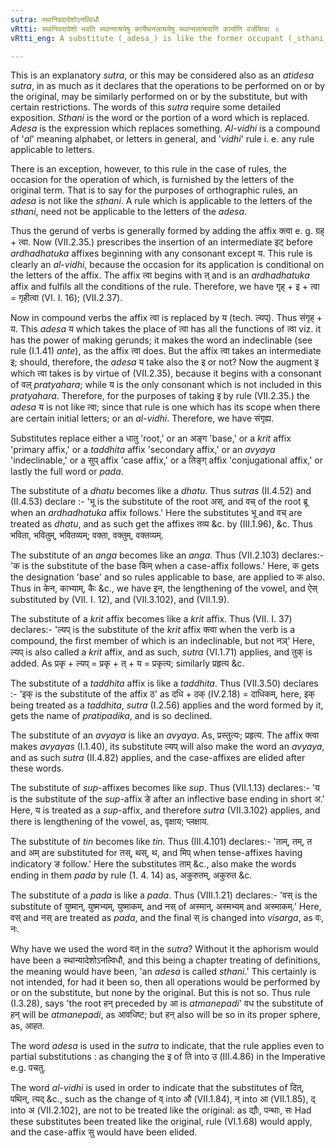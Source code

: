 ```yaml
---
sutra: स्थानिवदादेशोऽनल्विधौ
vRtti: स्थानिवदादेशो भवति स्थान्याश्रयेषु कार्येष्वनलाश्रयेषु स्थान्यलाश्रयाणि कार्याणि वर्जयित्वा ॥
vRtti_eng: A substitute (_adesa_) is like the former occupant (_sthani_) but not in the case of a rule the occasion for the operation of which is furnished by the letters of the original term.

---
```

This is an explanatory _sutra_, or this may be considered also as an _atidesa_ _sutra_, in as much as it declares that the operations to be performed on or by the original, may be similarly performed on or by the substitute, but with certain restrictions. The words of this _sutra_ require some detailed exposition. _Sthani_ is the word or the portion of a word which is replaced. _Adesa_ is the expression which replaces something. _Al_-_vidhi_ is a compound of '_al_' meaning alphabet, or letters in general, and '_vidhi_' rule i. e. any rule applicable to letters.

There is an exception, however, to this rule in the case of rules, the occasion for the operation of which, is furnished by the letters of the original term. That is to say for the purposes of orthographic rules, an _adesa_ is not like the _sthani_. A rule which is applicable to the letters of the _sthani_, need not be applicable to the letters of the _adesa_.

Thus the gerund of verbs is generally formed by adding the affix क्त्वा e. g. ग्रह् + त्वा. Now (VII.2.35.) prescribes the insertion of an intermediate इट् before _ardhadhatuka_ affixes beginning with any consonant except य. This rule is clearly an _al_-_vidhi_, because the occasion for its application is conditional on the letters of the affix. The affix त्वा begins with त् and is an _ardhadhatuka_ affix and fulfils all the conditions of the rule. Therefore, we have गृह् + इ + त्वा = गृहीत्वा (VI. I. 16); (VII.2.37).

Now in compound verbs the affix त्वा is replaced by य (tech. ल्यप्). Thus संगृह् + य. This _adesa_ य which takes the place of त्वा has all the functions of त्वा viz. it has the power of making gerunds; it makes the word an indeclinable (see rule (I.1.41) _ante_), as the affix त्वा does. But the affix त्वा takes an intermediate इ; should, therefore, the _adesa_ य take also the इ or not? Now the augment इ which त्वा takes is by virtue of (VII.2.35), because it begins with a consonant of वल् _pratyahara_; while य is the only consonant which is not included in this _pratyahara_. Therefore, for the purposes of taking इ by rule (VII.2.35.) the _adesa_ य is not like त्वा; since that rule is one which has its scope when there are certain initial letters; or an _al_-_vidhi_. Therefore, we have संगृह्य.

Substitutes replace either a धातु 'root,' or an अङ्ग 'base,' or a _krit_ affix 'primary affix,' or a _taddhita_ affix 'secondary affix,' or an _avyaya_ 'indeclinable,' or a सुप् affix 'case affix,' or a तिङ्ग् affix 'conjugational affix,' or lastly the full word or _pada_.

The substitute of a _dhatu_ becomes like a _dhatu_. Thus _sutras_ (II.4.52) and (II.4.53) declare :- 'भू is the substitute of the root अस्, and वच् of the root ब्रू when an _ardhadhatuka_ affix follows.' Here the substitutes भू and वच् are treated as _dhatu_, and as such get the affixes तव्य &c. by (III.1.96), &c. Thus भविता, भवितुम्, भवितव्यम्; वक्ता, वक्तुम्, वक्तव्यम्.

The substitute of an _anga_ becomes like an _anga_. Thus (VII.2.103) declares:- 'क is the substitute of the base किम् when a case-affix follows.' Here, क gets the designation 'base' and so rules applicable to base, are applied to क also. Thus in केन, काभ्याम्, कैः &c., we have इन, the lengthening of the vowel, and ऐस् substituted by (VII. I. 12), and (VII.3.102), and (VII.1.9).

The substitute of a _krit_ affix becomes like a _krit_ affix. Thus (VII. I. 37) declares:- 'ल्यप् is the substitute of the _krit_ affix क्त्वा when the verb is a compound, the first member of which is an indeclinable, but not नञ्' Here, ल्यप् is also called a _krit_ affix, and as such, _sutra_ (VI.1.71) applies, and तुक् is added. As प्रकृ + ल्यप् = प्रकृ + त् + य = प्रकृत्य; similarly प्रहृत्य &c.

The substitute of a _taddhita_ affix is like a _taddhita_. Thus (VII.3.50) declares :- 'इक् is the substitute of the affix ठ' as दधि + ठक् (IV.2.18) = दाधिकम्, here, इक् being treated as a _taddhita_, _sutra_ (I.2.56) applies and the word formed by it, gets the name of _pratipadika_, and is so declined.

The substitute of an _avyaya_ is like an _avyaya_. As, प्रस्तुत्यः; प्रहृत्य. The affix क्त्वा makes _avyayas_ (I.1.40), its substitute ल्यप् will also make the word an _avyaya_, and as such _sutra_ (II.4.82) applies, and the case-affixes are elided after these words.

The substitute of _sup_-affixes becomes like _sup_. Thus (VII.1.13) declares:- 'य is the substitute of the _sup_-affix ङे after an inflective base ending in short अ.' Here, य is treated as a _sup_-affix, and therefore _sutra_ (VII.3.102) applies, and there is lengthening of the vowel, as, वृक्षाय; प्लक्षाय.

The substitute of _tin_ becomes like _tin_. Thus (III.4.101) declares:- 'ताम्, तम्, त and अम् are substituted for तस्, थस्, थ, and मिप् when tense-affixes having indicatory ङ follow.' Here the substitutes ताम् &c., also make the words ending in them _pada_ by rule (1. 4. 14) as, अकुरुतम्, अकुरुत &c.

The substitute of a _pada_ is like a _pada_. Thus (VIII.1.21) declares:- 'वस् is the substitute of युष्मान्, युष्मभ्यम्, युष्माकम्, and नस् of अस्मान्, अस्मभ्यम् and अस्माकम्.' Here, वस् and नस् are treated as _pada_, and the final स् is changed into _visarga_, as वः, नः.

Why have we used the word वत् in the _sutra_? Without it the aphorism would have been a स्थान्यादेशोऽनल्विधौ, and this being a chapter treating of definitions, the meaning would have been, 'an _adesa_ is called _sthani_.' This certainly is not intended, for had it been so, then all operations would be performed by or on the substitute, but none by the original. But this is not so. Thus rule (I.3.28), says 'the root हन् preceded by आ is _atmanepadi_' वध the substitute of हन् will be _atmanepadi_, as आवधिष्ट; but हन् also will be so in its proper sphere, as, आहत.

The word _adesa_ is used in the _sutra_ to indicate, that the rule applies even to partial substitutions : as changing the इ of ति into उ (III.4.86) in the Imperative e.g. पचतु.

The word _al_-_vidhi_ is used in order to indicate that the substitutes of दित्, पथिन्, त्यद् &c., such as the change of व् into औ (VII.1.84), न् into आ (VII.1.85), द् into अ (VII.2.102), are not to be treated like the original: as द्यौः, पन्थाः, सः Had these substitutes been treated like the original, rule (VI.1.68) would apply, and the case-affix सु would have been elided.